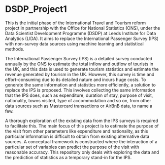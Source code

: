 # DSDP_Project1
This is the initial phase of the International Travel and Tourism reform project in partnership with the Office for National Statistics (ONS), under the Data Scientist Development Programme (DSDP) at Leeds Institute for Data Analytics (LIDA). It aims to replace the International Passenger Survey (IPS) with non-survey data sources using machine learning and statistical methods.

The International Passenger Survey (IPS) is a detailed survey conducted annually by the ONS to estimate the total inflow and outflow of tourists in the UK, and this data is used to generate tourism statistics and estimate the revenue generated by tourism in the UK. However, this survey is time and effort-consuming due to its detailed nature and incurs huge costs. To generate the same information and statistics more efficiently, a solution to replace the IPS is proposed. This involves collecting the same information that the IPS does, such as expenditure, duration of stay, purpose of visit, nationality, towns visited, type of accommodation and so on, from other data sources such as Mastercard transactions or AirBnB data, to name a few.

A thorough exploration of the existing data from the IPS surveys is required to facilitate this. The main focus of this project is to estimate the purpose of the visit from other parameters like expenditure and nationality, as this particular information is difficult to obtain from existing alternative data sources. A conceptual framework is constructed where the interaction of a particular set of variables can predict the purpose of the visit with reasonable accuracy. This repository only deals with exploring the data and the prediction of statistics as a temporary stand-in for the IPS.
